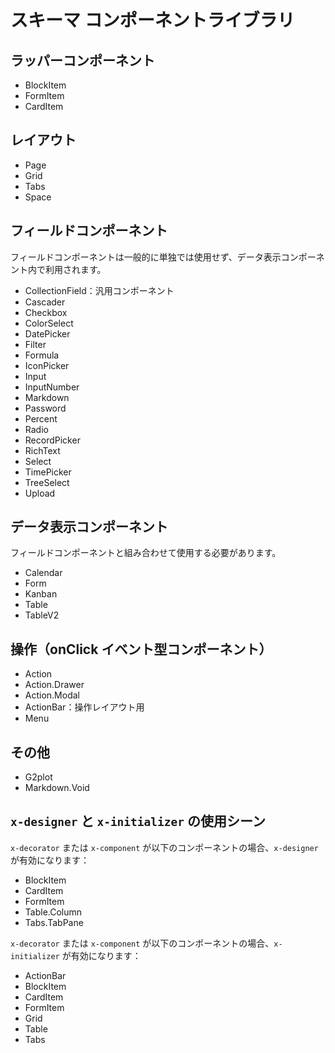 # スキーマ コンポーネントライブラリ

## ラッパーコンポーネント

- BlockItem
- FormItem
- CardItem

## レイアウト

- Page
- Grid
- Tabs
- Space

## フィールドコンポーネント

フィールドコンポーネントは一般的に単独では使用せず、データ表示コンポーネント内で利用されます。

- CollectionField：汎用コンポーネント
- Cascader
- Checkbox
- ColorSelect
- DatePicker
- Filter
- Formula
- IconPicker
- Input
- InputNumber
- Markdown
- Password
- Percent
- Radio
- RecordPicker
- RichText
- Select
- TimePicker
- TreeSelect
- Upload

## データ表示コンポーネント

フィールドコンポーネントと組み合わせて使用する必要があります。

- Calendar
- Form
- Kanban
- Table
- TableV2

## 操作（onClick イベント型コンポーネント）

- Action
- Action.Drawer
- Action.Modal
- ActionBar：操作レイアウト用
- Menu

## その他

- G2plot
- Markdown.Void

## `x-designer` と `x-initializer` の使用シーン

`x-decorator` または `x-component` が以下のコンポーネントの場合、`x-designer` が有効になります：

- BlockItem
- CardItem
- FormItem
- Table.Column
- Tabs.TabPane

`x-decorator` または `x-component` が以下のコンポーネントの場合、`x-initializer` が有効になります：

- ActionBar
- BlockItem
- CardItem
- FormItem
- Grid
- Table
- Tabs

